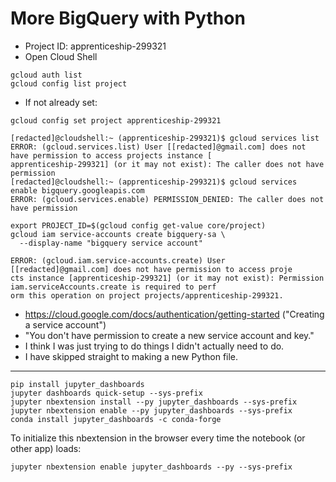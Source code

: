 # More BigQuery with Python

- Project ID: apprenticeship-299321
- Open Cloud Shell
```
gcloud auth list
gcloud config list project
```
- If not already set:
```
gcloud config set project apprenticeship-299321
```
```
[redacted]@cloudshell:~ (apprenticeship-299321)$ gcloud services list
ERROR: (gcloud.services.list) User [[redacted]@gmail.com] does not have permission to access projects instance [
apprenticeship-299321] (or it may not exist): The caller does not have permission
[redacted]@cloudshell:~ (apprenticeship-299321)$ gcloud services enable bigquery.googleapis.com
ERROR: (gcloud.services.enable) PERMISSION_DENIED: The caller does not have permission
```
```
export PROJECT_ID=$(gcloud config get-value core/project)
gcloud iam service-accounts create bigquery-sa \
  --display-name "bigquery service account"
```
```
ERROR: (gcloud.iam.service-accounts.create) User [[redacted]@gmail.com] does not have permission to access proje
cts instance [apprenticeship-299321] (or it may not exist): Permission iam.serviceAccounts.create is required to perf
orm this operation on project projects/apprenticeship-299321.
```
- https://cloud.google.com/docs/authentication/getting-started ("Creating a service account")
- "You don't have permission to create a new service account and key."
- I think I was just trying to do things I didn't actually need to do.
- I have skipped straight to making a new Python file.

----

```
pip install jupyter_dashboards
jupyter dashboards quick-setup --sys-prefix
jupyter nbextension install --py jupyter_dashboards --sys-prefix
jupyter nbextension enable --py jupyter_dashboards --sys-prefix
conda install jupyter_dashboards -c conda-forge
```
To initialize this nbextension in the browser every time the notebook (or other app) loads:
```
jupyter nbextension enable jupyter_dashboards --py --sys-prefix
```
